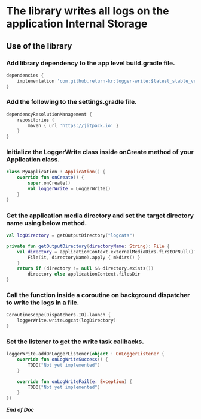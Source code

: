 # The library writes all logs on the application Internal Storage #
## Use of the library ##
### Add library dependency to the app level build.gradle file. ###

```gradle
dependencies {
    implementation 'com.github.return-kr:logger-write:$latest_stable_version'
}
```
### Add the following to the settings.gradle file. ###
```gradle
dependencyResolutionManagement {
    repositories {
        maven { url 'https://jitpack.io' }
    }
}
```
### Initialize the LoggerWrite class inside onCreate method of your Application class. ###
```kotlin
class MyApplication : Application() {
    override fun onCreate() {
        super.onCreate()
        val loggerWrite = LoggerWrite()
    }
}
```
### Get the application media directory and set the target directory name using below method. ###
```kotlin
val logDirectory = getOutputDirectory("logcats")

private fun getOutputDirectory(directoryName: String): File {
    val directory = applicationContext.externalMediaDirs.firstOrNull()?.let {
        File(it, directoryName).apply { mkdirs() }
    }
    return if (directory != null && directory.exists())
        directory else applicationContext.filesDir
}
```
### Call the function inside a coroutine on background dispatcher to write the logs in a file. ###
```kotlin
CoroutineScope(Dispatchers.IO).launch {
    loggerWrite.writeLogcat(logDirectory)
}
```
### Set the listener to get the write task callbacks. ###
```kotlin
loggerWrite.addOnLoggerListener(object : OnLoggerListener {
    override fun onLogWriteSuccess() {
        TODO("Not yet implemented")
    }

    override fun onLogWriteFail(e: Exception) {
        TODO("Not yet implemented")
    }
})
```
***End of Doc***